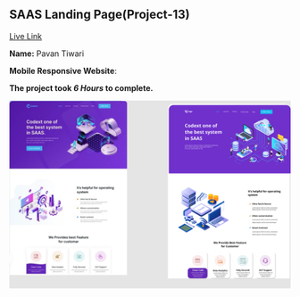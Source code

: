 

## SAAS Landing Page(Project-13)  
[Live Link]()

**Name:** Pavan Tiwari

**Mobile Responsive Website**:

**The project took ***6 Hours*** to complete.** 


![image](./13.png)